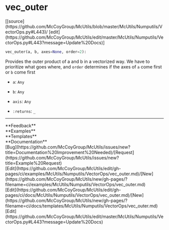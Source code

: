 # <a id="McUtils.Numputils.VectorOps.vec_outer">vec_outer</a>
<div class="docs-source-link" markdown="1">
[[source](https://github.com/McCoyGroup/McUtils/blob/master/McUtils/Numputils/VectorOps.py#L443)/
[edit](https://github.com/McCoyGroup/McUtils/edit/master/McUtils/Numputils/VectorOps.py#L443?message=Update%20Docs)]
</div>

```python
vec_outer(a, b, axes=None, order=2): 
```
Provides the outer product of a and b in a vectorized way.
We have to prioritize what goes where, and `order` determines
if the axes of `a` come first or `b` come first
  - `a`: `Any`
    > 
  - `b`: `Any`
    > 
  - `axis`: `Any`
    > 
  - `:returns`: `_`
    > 











---


<div markdown="1" class="text-secondary">
<div class="container">
  <div class="row">
   <div class="col" markdown="1">
**Feedback**   
</div>
   <div class="col" markdown="1">
**Examples**   
</div>
   <div class="col" markdown="1">
**Templates**   
</div>
   <div class="col" markdown="1">
**Documentation**   
</div>
   <div class="col" markdown="1">
   
</div>
   <div class="col" markdown="1">
   
</div>
   <div class="col" markdown="1">
   
</div>
</div>
  <div class="row">
   <div class="col" markdown="1">
[Bug](https://github.com/McCoyGroup/McUtils/issues/new?title=Documentation%20Improvement%20Needed)/[Request](https://github.com/McCoyGroup/McUtils/issues/new?title=Example%20Request)   
</div>
   <div class="col" markdown="1">
[Edit](https://github.com/McCoyGroup/McUtils/edit/gh-pages/ci/examples/McUtils/Numputils/VectorOps/vec_outer.md)/[New](https://github.com/McCoyGroup/McUtils/new/gh-pages/?filename=ci/examples/McUtils/Numputils/VectorOps/vec_outer.md)   
</div>
   <div class="col" markdown="1">
[Edit](https://github.com/McCoyGroup/McUtils/edit/gh-pages/ci/docs/McUtils/Numputils/VectorOps/vec_outer.md)/[New](https://github.com/McCoyGroup/McUtils/new/gh-pages/?filename=ci/docs/templates/McUtils/Numputils/VectorOps/vec_outer.md)   
</div>
   <div class="col" markdown="1">
[Edit](https://github.com/McCoyGroup/McUtils/edit/master/McUtils/Numputils/VectorOps.py#L443?message=Update%20Docs)   
</div>
   <div class="col" markdown="1">
   
</div>
   <div class="col" markdown="1">
   
</div>
   <div class="col" markdown="1">
   
</div>
</div>
</div>
</div>